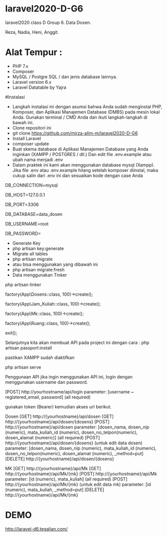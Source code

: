 # laravel2020-D-G6
laravel2020 class D Group 6. Data Dosen.

Reza, Nadia, Heni, Anggit.

# Alat Tempur :
- PHP 7.x
- Composer
- MySQL / Postgre SQL / dan jenis database lainnya.
- Laravel version 6.x
- Laravel Datatable by Yajra

#Instalasi
- Langkah instalasi ini dengan asumsi bahwa Anda sudah menginstal PHP, Komposer, dan Aplikasi Manajemen Database (DMBS) pada mesin lokal Anda. Gunakan terminal / CMD Anda dan ikuti langkah-langkah di bawah ini.
- Clone repositori ini
- git clone https://github.com/mirza-alim-m/laravel2020-D-G6
- Install Laravel
- composer update
- Buat skema database di Aplikasi Manajemen Database yang Anda inginkan (XAMPP / POSTGRES / dll.) Dan edit file .env.example atau ubah nama menjadi .env 
- Dalam praktek ini kami akan menggunakan database mysql (Xampp). Jika file .env atau .env.example hilang setelah komposer diinstal, maka cukup salin dari .env ini dan sesuaikan kode dengan case Anda

DB_CONNECTION=mysql

DB_HOST=127.0.0.1

DB_PORT=3306

DB_DATABASE=data_dosen

DB_USERNAME=root

DB_PASSWORD=

- Generate Key
- php artisan key:generate
- Migrate all tables
- php artisan migrate
- atau bisa menggunakan yang dibawah ini
- php artisan migrate:fresh
- Data menggunakan Tinker

php artisan tinker

factory(App\Dosens::class, 100)->create();

factory(App\Jam_Kuliah::class, 100)->create();

factory(App\Mk::class, 100)->create();

factory(App\Ruang::class, 100)->create();

exit();

Selanjutnya kita akan membuat API pada project ini dengan cara :
php artisan passport:install

pastikan XAMPP sudah diaktifkan

php artisan serve

Penggunaan API
jika ingin menggunakan API ini, login dengan menggunakan username dan password.

[POST] http://yourhostname/api/login
        parameter: [username ~ registered_email, password] (all required)


gunakan token (Bearer) kemudian akses url berikut.

Dosen
[GET] http://{yourhostname}/api/dosen
[GET] http://{yourhostname}/api/dosen/{dosens}
[POST] http://{yourhostname}/api/dosen 
        parameter: [dosen_nama, dosen_nip (numeric), mata_kuliah_id (numeric), dosen_no_telpon(numeric), dosen_alamat (numeric)] (all required)
[POST] http://{yourhostname}/api/dosen/{dosens} (untuk edit data dosen)
        parameter: [dosen_nama, dosen_nip (numeric), mata_kuliah_id (numeric), dosen_no_telpon(numeric), dosen_alamat (numeric), _method=put]
[DELETE] http://{yourhostname}/api/dosen/{dosens}

MK
[GET] http://{yourhostname}/api/Mk
[GET] http://{yourhostname}/api/Mk/{mk}
[POST] http://{yourhostname}/api/Mk
        parameter: [id (numeric), mata_kuliah] (all required)
[POST] http://{yourhostname}/api/Mk/{mk} (untuk edit data mk)
        parameter: [id (numeric), mata_kuliah, _method=put]
[DELETE] http://{yourhostname}/api/Mk/{mk}

# DEMO
http://laravel-d6.tegalian.com/

